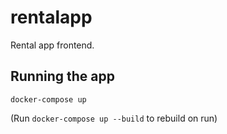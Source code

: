 # rentalapp
Rental app frontend.  

## Running the app
```
docker-compose up
```

(Run `docker-compose up --build` to rebuild on run)

